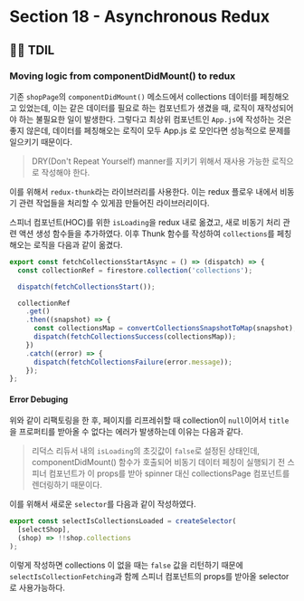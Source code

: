 # Section 18 - Asynchronous Redux

## :raising_hand_man: TDIL

### Moving logic from componentDidMount() to redux

기존 `shopPage`의 `componentDidMount()` 메소드에서 collections 데이터를 페칭해오고 있었는데, 이는 같은 데이터를 필요로 하는 컴포넌트가 생겼을 때, 로직이 재작성되어야 하는 불필요한 일이 발생한다. 그렇다고 최상위 컴포넌트인 `App.js`에 작성하는 것은 좋지 않은데, 데이터를 페칭해오는 로직이 모두 App.js 로 모인다면 성능적으로 문제를 일으키기 때문이다.

> DRY(Don't Repeat Yourself) manner를 지키기 위해서 재사용 가능한 로직으로 작성해야 한다.

이를 위해서 `redux-thunk`라는 라이브러리를 사용한다. 이는 redux 플로우 내에서 비동기 관련 작업들을 처리할 수 있게끔 만들어진 라이브러리이다.

스피너 컴포넌트(HOC)를 위한 `isLoading`을 redux 내로 옮겼고, 새로 비동기 처리 관련 액션 생성 함수들을 추가하였다. 이후 Thunk 함수를 작성하여 `collections`를 페칭해오는 로직을 다음과 같이 옮겼다.

```javascript
export const fetchCollectionsStartAsync = () => (dispatch) => {
  const collectionRef = firestore.collection('collections');

  dispatch(fetchCollectionsStart());

  collectionRef
    .get()
    .then((snapshot) => {
      const collectionsMap = convertCollectionsSnapshotToMap(snapshot);
      dispatch(fetchCollectionsSuccess(collectionsMap));
    })
    .catch((error) => {
      dispatch(fetchCollectionsFailure(error.message));
    });
};
```

#### Error Debuging

위와 같이 리팩토링을 한 후, 페이지를 리프레쉬할 때 collection이 `null`이어서 `title`을 프로퍼티를 받아올 수 없다는 에러가 발생하는데 이유는 다음과 같다.

> 리덕스 리듀서 내의 `isLoading`의 초깃값이 `false`로 설정된 상태인데, componentDidMount() 함수가 호출되어 비동기 데이터 페칭이 실행되기 전 스피너 컴포넌트가 이 props를 받아 spinner 대신 collectionsPage 컴포넌트를 렌더링하기 때문이다.

이를 위해서 새로운 `selector`를 다음과 같이 작성하였다.

```javascript
export const selectIsCollectionsLoaded = createSelector(
  [selectShop],
  (shop) => !!shop.collections
);
```

이렇게 작성하면 collections 이 없을 때는 `false` 값을 리턴하기 때문에 `selectIsCollectionFetching`과 함께 스피너 컴포넌트의 props를 받아올 selector로 사용가능하다.
